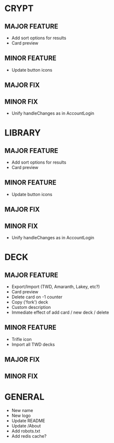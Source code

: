 # CRYPT
## MAJOR FEATURE
* Add sort options for results
* Card preview
## MINOR FEATURE
* Update button icons
## MAJOR FIX
## MINOR FIX
* Unify handleChanges as in AccountLogin

# LIBRARY
## MAJOR FEATURE
* Add sort options for results
* Card preview
## MINOR FEATURE
* Update button icons
## MAJOR FIX
## MINOR FIX
* Unify handleChanges as in AccountLogin

# DECK
## MAJOR FEATURE
* Export/Import (TWD, Amaranth, Lakey, etc?)
* Card preview
* Delete card on -1 counter
* Copy ('fork') deck
* Custom description
* Immediate effect of add card / new deck / delete 
## MINOR FEATURE
* Trifle icon
* Import all TWD decks
## MAJOR FIX
## MINOR FIX

# GENERAL
* New name
* New logo
* Update README
* Update /About
* Add robots.txt
* Add redis cache?
